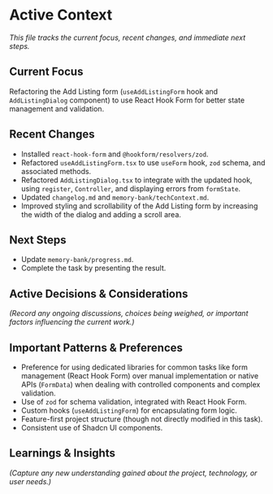 # Active Context

_This file tracks the current focus, recent changes, and immediate next steps._

## Current Focus

Refactoring the Add Listing form (`useAddListingForm` hook and `AddListingDialog` component) to use React Hook Form for better state management and validation.

## Recent Changes

- Installed `react-hook-form` and `@hookform/resolvers/zod`.
- Refactored `useAddListingForm.tsx` to use `useForm` hook, `zod` schema, and associated methods.
- Refactored `AddListingDialog.tsx` to integrate with the updated hook, using `register`, `Controller`, and displaying errors from `formState`.
- Updated `changelog.md` and `memory-bank/techContext.md`.
- Improved styling and scrollability of the Add Listing form by increasing the width of the dialog and adding a scroll area.

## Next Steps

- Update `memory-bank/progress.md`.
- Complete the task by presenting the result.

## Active Decisions & Considerations

_(Record any ongoing discussions, choices being weighed, or important factors influencing the current work.)_

## Important Patterns & Preferences

- Preference for using dedicated libraries for common tasks like form management (React Hook Form) over manual implementation or native APIs (`FormData`) when dealing with controlled components and complex validation.
- Use of `zod` for schema validation, integrated with React Hook Form.
- Custom hooks (`useAddListingForm`) for encapsulating form logic.
- Feature-first project structure (though not directly modified in this task).
- Consistent use of Shadcn UI components.

## Learnings & Insights

_(Capture any new understanding gained about the project, technology, or user needs.)_
